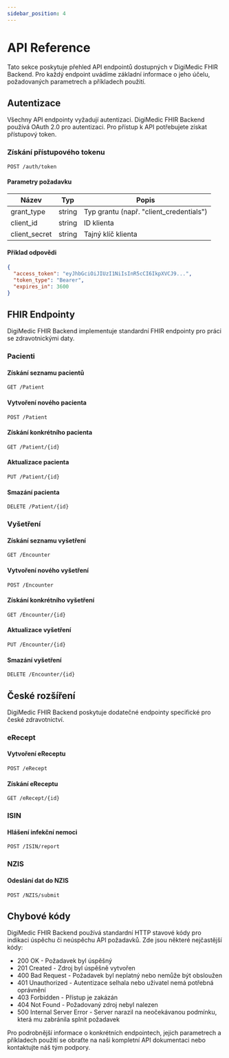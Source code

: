 ```yaml
---
sidebar_position: 4
---
```


# API Reference

Tato sekce poskytuje přehled API endpointů dostupných v DigiMedic FHIR Backend. Pro každý endpoint uvádíme základní informace o jeho účelu, požadovaných parametrech a příkladech použití.

## Autentizace

Všechny API endpointy vyžadují autentizaci. DigiMedic FHIR Backend používá OAuth 2.0 pro autentizaci. Pro přístup k API potřebujete získat přístupový token.

### Získání přístupového tokenu

```
POST /auth/token
```

#### Parametry požadavku

| Název | Typ | Popis |
|-------|-----|-------|
| grant_type | string | Typ grantu (např. "client_credentials") |
| client_id | string | ID klienta |
| client_secret | string | Tajný klíč klienta |

#### Příklad odpovědi

```json
{
  "access_token": "eyJhbGciOiJIUzI1NiIsInR5cCI6IkpXVCJ9...",
  "token_type": "Bearer",
  "expires_in": 3600
}
```

## FHIR Endpointy

DigiMedic FHIR Backend implementuje standardní FHIR endpointy pro práci se zdravotnickými daty.

### Pacienti

#### Získání seznamu pacientů

```
GET /Patient
```

#### Vytvoření nového pacienta

```
POST /Patient
```

#### Získání konkrétního pacienta

```
GET /Patient/{id}
```

#### Aktualizace pacienta

```
PUT /Patient/{id}
```

#### Smazání pacienta

```
DELETE /Patient/{id}
```

### Vyšetření

#### Získání seznamu vyšetření

```
GET /Encounter
```

#### Vytvoření nového vyšetření

```
POST /Encounter
```

#### Získání konkrétního vyšetření

```
GET /Encounter/{id}
```

#### Aktualizace vyšetření

```
PUT /Encounter/{id}
```

#### Smazání vyšetření

```
DELETE /Encounter/{id}
```

## České rozšíření

DigiMedic FHIR Backend poskytuje dodatečné endpointy specifické pro české zdravotnictví.

### eRecept

#### Vytvoření eReceptu

```
POST /eRecept
```

#### Získání eReceptu

```
GET /eRecept/{id}
```

### ISIN

#### Hlášení infekční nemoci

```
POST /ISIN/report
```

### NZIS

#### Odeslání dat do NZIS

```
POST /NZIS/submit
```

## Chybové kódy

DigiMedic FHIR Backend používá standardní HTTP stavové kódy pro indikaci úspěchu či neúspěchu API požadavků. Zde jsou některé nejčastější kódy:

- 200 OK - Požadavek byl úspěšný
- 201 Created - Zdroj byl úspěšně vytvořen
- 400 Bad Request - Požadavek byl neplatný nebo nemůže být obsloužen
- 401 Unauthorized - Autentizace selhala nebo uživatel nemá potřebná oprávnění
- 403 Forbidden - Přístup je zakázán
- 404 Not Found - Požadovaný zdroj nebyl nalezen
- 500 Internal Server Error - Server narazil na neočekávanou podmínku, která mu zabránila splnit požadavek

Pro podrobnější informace o konkrétních endpointech, jejich parametrech a příkladech použití se obraťte na naši kompletní API dokumentaci nebo kontaktujte náš tým podpory.